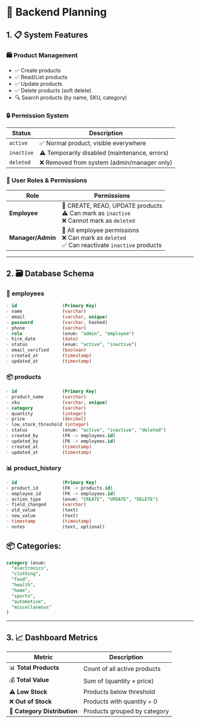 # 🚀 Backend Planning

## 1. 📋 System Features

### 🛍️ Product Management

- ✅ Create products
- ✅ Read/List products
- ✅ Update products
- ✅ Delete products (soft delete)
- 🔍 Search products (by name, SKU, category)

### 🔒 Permission System

| Status     | Description                                   |
| ---------- | --------------------------------------------- |
| `active`   | ✅ Normal product, visible everywhere         |
| `inactive` | ⚠️ Temporarily disabled (maintenance, errors) |
| `deleted`  | ❌ Removed from system (admin/manager only)   |

### 👥 User Roles & Permissions

| Role              | Permissions                                                                                      |
| ----------------- | ------------------------------------------------------------------------------------------------ |
| **Employee**      | 📝 CREATE, READ, UPDATE products<br>⚠️ Can mark as `inactive`<br>❌ Cannot mark as `deleted`     |
| **Manager/Admin** | 🔧 All employee permissions<br>❌ Can mark as `deleted`<br>✅ Can reactivate `inactive` products |

---

## 2. 🗃️ Database Schema

### 👤 **employees**

```sql
- id                 (Primary Key)
- name               (varchar)
- email              (varchar, unique)
- password           (varchar, hashed)
- phone              (varchar)
- role               (enum: "admin", "employee")
- hire_date          (date)
- status             (enum: "active", "inactive")
- email_verified     (boolean)
- created_at         (timestamp)
- updated_at         (timestamp)
```

### 📦 **products**

```sql
- id                 (Primary Key)
- product_name       (varchar)
- sku                (varchar, unique)
- category           (varchar)
- quantity           (integer)
- price              (decimal)
- low_stock_threshold (integer)
- status             (enum: "active", "inactive", "deleted")
- created_by         (FK -> employees.id)
- updated_by         (FK -> employees.id)
- created_at         (timestamp)
- updated_at         (timestamp)
```

### 📊 **product_history**

```sql
- id                 (Primary Key)
- product_id         (FK -> products.id)
- employee_id        (FK -> employees.id)
- action_type        (enum: "CREATE", "UPDATE", "DELETE")
- field_changed      (varchar)
- old_value          (text)
- new_value          (text)
- timestamp          (timestamp)
- notes              (text, optional)
```

## 📦 **Categories:**

```sql
category (enum:
  "electronics",
  "clothing",
  "food",
  "health",
  "home",
  "sports",
  "automotive",
  "miscellaneous"
)
```

---

## 3. 📈 Dashboard Metrics

| Metric                       | Description                  |
| ---------------------------- | ---------------------------- |
| 📊 **Total Products**        | Count of all active products |
| 💰 **Total Value**           | Sum of (quantity × price)    |
| ⚠️ **Low Stock**             | Products below threshold     |
| ❌ **Out of Stock**          | Products with quantity = 0   |
| 📂 **Category Distribution** | Products grouped by category |
